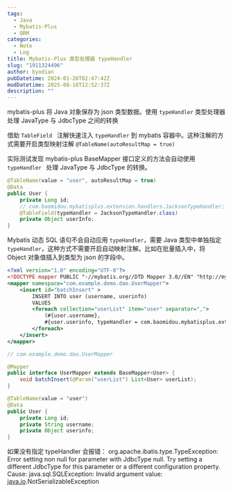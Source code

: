 ```yaml
---
tags:
  - Java
  - Mybatis-Plus
  - ORM
categories:
  - Note
  - Log
title: Mybatis-Plus 类型处理器 typeHandler
slug: "1911324496"
author: byodian
pubDatetime: 2024-01-26T02:47:42Z
modDatetime: 2025-08-18T12:52:37Z
description: ""
---
```




mybatis-plus 将 Java 对象保存为 json 类型数据。使用 `typeHandler` 类型处理器处理 JavaType 与 JdbcType 之间的转换

借助 `TableField ` 注解快速注入 `typeHandler` 到 mybatis 容器中。这种注解的方式需要开启类型映射注解 `@TableName(autoResultMap = true)`

实际测试发现 mybatis-plus BaseMapper 接口定义的方法会自动使用 `typeHandler ` 处理 JavaType 与 JdbcType 的转换。

```java
@TableName(value = "user", autoResultMap = true)
@Data
public User {
    private Long id;
    // com.baomidou.mybatisplus.extension.handlers.JacksonTypeHandler;
    @TableField(typeHandler = JacksonTypeHandler.class)
    private Object userInfo;
}
``` 

Mybatis 动态 SQL 语句不会自动应用 `typeHandler`，需要 Java 类型中单独指定 `typeHandler`，这种方式不需要开启自动映射注解。比如在批量插入中，将 Object 对象值插入到类型为 json 的字段中。

```xml
<?xml version="1.0" encoding="UTF-8"?>
<!DOCTYPE mapper PUBLIC "-//mybatis.org//DTD Mapper 3.0//EN" "http://mybatis.org/dtd/mybatis-3-mapper.dtd">
<mapper namespace="com.example.demo.dao.UserMapper">
    <insert id="batchInsert" >
        INSERT INTO user (username, userinfo)
        VALUES
        <foreach collection="userList" item="user" separator=",">
            (#{user.username},
            #{user.userinfo, typeHandler = com.baomidou.mybatisplus.extension.handlers.JacksonTypeHandler})
        </foreach>
    </insert>
</mapper>
```
```java
// com.example.demo.dao.UserMapper

@Mapper
public interface UserMapper extends BaseMapper<User> {
    void batchInsert(@Param("userList") List<User> userList);
}
```
```java
@TableName(value = 'user')
@Data
public User {
    private Long id;
    private String username;
    private Object userinfo;
}
```

如果没有指定 typeHandler 会报错：
org.apache.ibatis.type.TypeException: Error setting non null for parameter with JdbcType null. Try setting a different JdbcType for this parameter or a different configuration property. Cause: java.sql.SQLException: Invalid argument value: [java.io](http://java.io/).NotSerializableException
